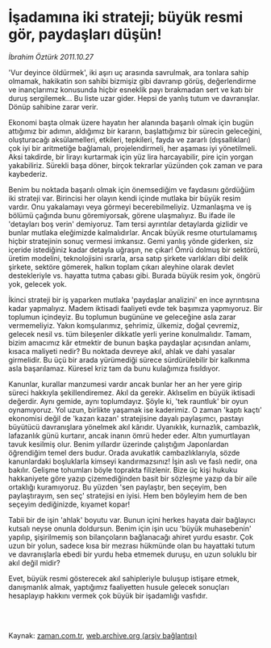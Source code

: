 # İşadamına iki strateji;  büyük resmi gör, paydaşları düşün!

*İbrahim Öztürk 2011.10.27*

<td class="columnist-detail">
<p>'Vur deyince öldürmek', iki aşırı uç arasında savrulmak, ara tonlara sahip olmamak, hakikatin son sahibi bizmişiz gibi davranıp görüş, değerlendirme ve inançlarımız konusunda hiçbir esneklik payı bırakmadan sert ve katı bir duruş sergilemek... Bu liste uzar gider. Hepsi de yanlış tutum ve davranışlar. Dönüp sahibine zarar verir.</p>
<p>
<div id="haberMetinDiv">
<p> Ekonomi başta olmak üzere hayatın her alanında başarılı olmak için bugün attığımız bir adımın, aldığımız bir kararın, başlattığımız bir sürecin geleceğini, oluşturacağı aksülamelleri, etkileri, tepkileri, fayda ve zararlı (dışsallıkları) çok iyi bir aritmetiğe bağlamalı, projelendirmeli, her aşaması iyi yönetilmeli. Aksi takdirde, bir lirayı kurtarmak için yüz lira harcayabilir, pire için yorgan yakabiliriz. Sürekli başa döner, birçok tekrarlar yüzünden çok zaman ve para kaybederiz.
<p> Benim bu noktada başarılı olmak için önemsediğim ve faydasını gördüğüm iki strateji var. Birincisi her olayın kendi içinde mutlaka bir büyük resim vardır. Onu yakalamayı veya görmeyi becerebilmeliyiz. Uzmanlaşma ve iş bölümü çağında bunu göremiyorsak, görene ulaşmalıyız. Bu ifade ile 'detayları boş verin' demiyoruz. Tam tersi ayrıntılar detaylarda gizlidir ve bunlar mutlaka eleğimizde kalmalıdırlar. Ancak büyük resme oturtulamamış hiçbir stratejinin sonuç vermesi imkansız. Gemi yanlış yönde giderken, siz içeride istediğiniz kadar detayla uğraşın, ne çıkar! Ömrü dolmuş bir sektörü, üretim modelini, teknolojisini ısrarla, arsa satıp şirkete varlıkları dibi delik şirkete, sektöre gömerek, halkın toplam çıkarı aleyhine olarak devlet destekleriyle vs. hayatta tutma çabası gibi. Burada büyük resim yok, öngörü yok, gelecek yok.
<p> İkinci strateji bir iş yaparken mutlaka 'paydaşlar analizini' en ince ayrıntısına kadar yapmalıyız. Madem iktisadi faaliyeti evde tek başımıza yapmıyoruz. Bir toplumun içindeyiz. Bu toplumun bugününe ve geleceğine asla zarar vermemeliyiz. Yakın komşularımız, şehrimiz, ülkemiz, doğal çevremiz, gelecek nesil vs. tüm bileşenler dikkatle yerli yerine konulmalıdır. Tamam, bizim amacımız kâr etmektir de bunun başka paydaşlar açısından anlamı, kısaca maliyeti nedir? Bu noktada devreye akıl, ahlak ve dahi yasalar girmelidir. Bu üçü bir arada yürümediği sürece sürdürülebilir bir kalkınma asla başarılamaz. Küresel kriz tam da bunu kulağımıza fısıldıyor.
<p> Kanunlar, kurallar manzumesi vardır ancak bunlar her an her yere girip süreci hakkıyla şekillendiremez. Akıl da gerekir. Aklıselim en büyük iktisadi değerdir. Aynı gemide, aynı toplumdayız. Şöyle ki, 'tek rauntluk' bir oyun oynamıyoruz. Yol uzun, birlikte yaşamak ise kaderimiz. O zaman 'kaptı kaçtı' ekonomisi değil de 'kazan kazan' stratejisine dayalı paylaşımcı, pastayı büyütücü davranışlara yönelmek akıl kârıdır. Uyanıklık, kurnazlık, cambazlık, lafazanlık günü kurtarır, ancak inanın ömrü heder eder. Altın yumurtlayan tavuk kesilmiş olur. Benim yıllardır üzerinde çalıştığım Japonlardan öğrendiğim temel ders budur. Orada avukatlık cambazlıklarıyla, sözde kanunlardaki boşluklarla kimseyi kandırmazsınız! İşin aslı ve faslı nedir, ona bakılır. Gelişme tohumları böyle toprakta filizlenir. Bize üç kişi hukuku hakkaniyete göre yazıp çizemediğinden basit bir sözleşme yazıp da bir aile ortaklığı kuramıyoruz. Bu yüzden 'sen paylaştır, ben seçeyim, ben paylaştırayım, sen seç' stratejisi en iyisi. Hem ben böyleyim hem de ben seçeyim dediğinizde, kıyamet kopar!
<p> Tabii bir de işin 'ahlak' boyutu var. Bunun içini herkes hayata dair bağlayıcı kutsalı neyse onunla doldursun. Benim için işin ucu 'büyük muhasebenin' yapılıp, şişirilmemiş son bilançoların bağlanacağı ahiret yurdu esastır. Çok uzun bir yolun, sadece kısa bir mezrası hükmünde olan bu hayattaki tutum ve davranışlarla ebedi bir yurdu heba etmemek duruşu, en uzun soluklu bir akıl değil midir?
<p> Evet, büyük resmi gösterecek akıl sahipleriyle buluşup istişare etmek, danışmanlık almak, yaptığımız faaliyetten husule gelecek sonuçları hesaplayıp hakkını vermek çok büyük bir işadamlığı vasfıdır. </p></p></p></p></p></p></div>
</p>


<p><br>
		 </br></p></td>

Kaynak: [zaman.com.tr](http://zaman.com.tr/yazar.do?yazino=1195314), [web.archive.org (arşiv bağlantısı)](http://web.archive.org/web/20120310191111/http://www.zaman.com.tr/yazar.do?yazino=1195314)
